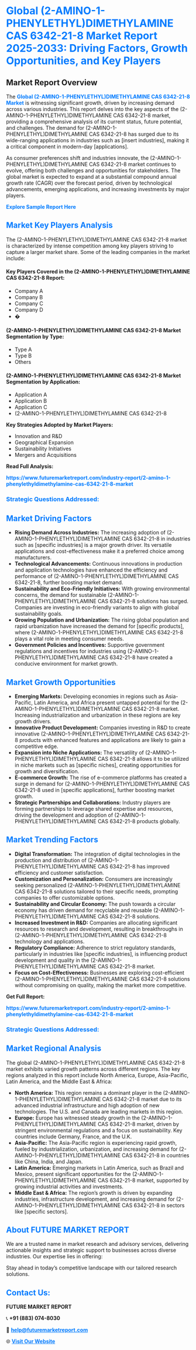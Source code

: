 <h1 style="color: #007BFF;">Global (2-AMINO-1-PHENYLETHYL)DIMETHYLAMINE CAS 6342-21-8 Market Report 2025-2033: Driving Factors, Growth Opportunities, and Key Players</h1>

<section id="overview">
<h2>Market Report Overview</h2>
<p>The <a href="https://www.futuremarketreport.com/industry-report/2-amino-1-phenylethyldimethylamine-cas-6342-21-8-market" style="color: #007BFF; text-decoration: none;"><strong>Global (2-AMINO-1-PHENYLETHYL)DIMETHYLAMINE CAS 6342-21-8 Market</strong></a> is witnessing significant growth, driven by increasing demand across various industries. This report delves into the key aspects of the (2-AMINO-1-PHENYLETHYL)DIMETHYLAMINE CAS 6342-21-8 market, providing a comprehensive analysis of its current status, future potential, and challenges. The demand for (2-AMINO-1-PHENYLETHYL)DIMETHYLAMINE CAS 6342-21-8 has surged due to its wide-ranging applications in industries such as [insert industries], making it a critical component in modern-day [applications].</p>
<p>As consumer preferences shift and industries innovate, the (2-AMINO-1-PHENYLETHYL)DIMETHYLAMINE CAS 6342-21-8 market continues to evolve, offering both challenges and opportunities for stakeholders. The global market is expected to expand at a substantial compound annual growth rate (CAGR) over the forecast period, driven by technological advancements, emerging applications, and increasing investments by major players.</p>
</section>

<section id="overview">
<p><a href="https://www.futuremarketreport.com/request-sample/reportId=119524" style="color: #007BFF; text-decoration: none;"><strong>Explore Sample Report Here</strong></a></p>
</section>

<section id="key-players">
<h2 style="color: #007BFF;">Market Key Players Analysis</h2>
<p>The (2-AMINO-1-PHENYLETHYL)DIMETHYLAMINE CAS 6342-21-8 market is characterized by intense competition among key players striving to capture a larger market share. Some of the leading companies in the market include:</p>
<h4>Key Players Covered in the (2-AMINO-1-PHENYLETHYL)DIMETHYLAMINE CAS 6342-21-8 Report:</h4>
<ul><li>Company A</li><li>Company B</li><li>Company C</li><li>Company D</li><li>�</li></ul>
<h4>(2-AMINO-1-PHENYLETHYL)DIMETHYLAMINE CAS 6342-21-8 Market Segmentation by Type:</h4>
<ul><li>Type A</li><li>Type B</li><li>Others</li></ul>

<h4>(2-AMINO-1-PHENYLETHYL)DIMETHYLAMINE CAS 6342-21-8 Market Segmentation by Application:</h4>
<ul><li>Application A</li><li>Application B</li><li>Application C</li><li>(2-AMINO-1-PHENYLETHYL)DIMETHYLAMINE CAS 6342-21-8</li></ul>
<p><strong>Key Strategies Adopted by Market Players:</strong></p>
<ul>
<li>Innovation and R&D</li>
<li>Geographical Expansion</li>
<li>Sustainability Initiatives</li>
<li>Mergers and Acquisitions</li>
</ul>
</section>

<section>
<p><strong>Read Full Analysis: </strong></p><a href="https://www.futuremarketreport.com/industry-report/2-amino-1-phenylethyldimethylamine-cas-6342-21-8-market" style="color: #007BFF; text-decoration: none;"><strong>https://www.futuremarketreport.com/industry-report/2-amino-1-phenylethyldimethylamine-cas-6342-21-8-market</strong></a>
<h3 style="color: #007BFF;">Strategic Questions Addressed:</h3>
</section>

<section id="driving-factors">
<h2 style="color: #007BFF;">Market Driving Factors</h2>
<ul>
<li><strong>Rising Demand Across Industries:</strong> The increasing adoption of (2-AMINO-1-PHENYLETHYL)DIMETHYLAMINE CAS 6342-21-8 in industries such as [specific industries] is a major growth driver. Its versatile applications and cost-effectiveness make it a preferred choice among manufacturers.</li>
<li><strong>Technological Advancements:</strong> Continuous innovations in production and application technologies have enhanced the efficiency and performance of (2-AMINO-1-PHENYLETHYL)DIMETHYLAMINE CAS 6342-21-8, further boosting market demand.</li>
<li><strong>Sustainability and Eco-Friendly Initiatives:</strong> With growing environmental concerns, the demand for sustainable (2-AMINO-1-PHENYLETHYL)DIMETHYLAMINE CAS 6342-21-8 solutions has surged. Companies are investing in eco-friendly variants to align with global sustainability goals.</li>
<li><strong>Growing Population and Urbanization:</strong> The rising global population and rapid urbanization have increased the demand for [specific products], where (2-AMINO-1-PHENYLETHYL)DIMETHYLAMINE CAS 6342-21-8 plays a vital role in meeting consumer needs.</li>
<li><strong>Government Policies and Incentives:</strong> Supportive government regulations and incentives for industries using (2-AMINO-1-PHENYLETHYL)DIMETHYLAMINE CAS 6342-21-8 have created a conducive environment for market growth.</li>
</ul>
</section>

<section id="growth-opportunities">
<h2 style="color: #007BFF;">Market Growth Opportunities</h2>
<ul>
<li><strong>Emerging Markets:</strong> Developing economies in regions such as Asia-Pacific, Latin America, and Africa present untapped potential for the (2-AMINO-1-PHENYLETHYL)DIMETHYLAMINE CAS 6342-21-8 market. Increasing industrialization and urbanization in these regions are key growth drivers.</li>
<li><strong>Innovative Product Development:</strong> Companies investing in R&D to create innovative (2-AMINO-1-PHENYLETHYL)DIMETHYLAMINE CAS 6342-21-8 products with enhanced features and applications are likely to gain a competitive edge.</li>
<li><strong>Expansion into Niche Applications:</strong> The versatility of (2-AMINO-1-PHENYLETHYL)DIMETHYLAMINE CAS 6342-21-8 allows it to be utilized in niche markets such as [specific niches], creating opportunities for growth and diversification.</li>
<li><strong>E-commerce Growth:</strong> The rise of e-commerce platforms has created a surge in demand for (2-AMINO-1-PHENYLETHYL)DIMETHYLAMINE CAS 6342-21-8 used in [specific applications], further boosting market growth.</li>
<li><strong>Strategic Partnerships and Collaborations:</strong> Industry players are forming partnerships to leverage shared expertise and resources, driving the development and adoption of (2-AMINO-1-PHENYLETHYL)DIMETHYLAMINE CAS 6342-21-8 products globally.</li>
</ul>
</section>

<section id="trending-factors">
<h2 style="color: #007BFF;">Market Trending Factors</h2>
<ul>
<li><strong>Digital Transformation:</strong> The integration of digital technologies in the production and distribution of (2-AMINO-1-PHENYLETHYL)DIMETHYLAMINE CAS 6342-21-8 has improved efficiency and customer satisfaction.</li>
<li><strong>Customization and Personalization:</strong> Consumers are increasingly seeking personalized (2-AMINO-1-PHENYLETHYL)DIMETHYLAMINE CAS 6342-21-8 solutions tailored to their specific needs, prompting companies to offer customizable options.</li>
<li><strong>Sustainability and Circular Economy:</strong> The push towards a circular economy has driven demand for recyclable and reusable (2-AMINO-1-PHENYLETHYL)DIMETHYLAMINE CAS 6342-21-8 solutions.</li>
<li><strong>Increased Investment in R&D:</strong> Companies are allocating significant resources to research and development, resulting in breakthroughs in (2-AMINO-1-PHENYLETHYL)DIMETHYLAMINE CAS 6342-21-8 technology and applications.</li>
<li><strong>Regulatory Compliance:</strong> Adherence to strict regulatory standards, particularly in industries like [specific industries], is influencing product development and quality in the (2-AMINO-1-PHENYLETHYL)DIMETHYLAMINE CAS 6342-21-8 market.</li>
<li><strong>Focus on Cost-Effectiveness:</strong> Businesses are exploring cost-efficient (2-AMINO-1-PHENYLETHYL)DIMETHYLAMINE CAS 6342-21-8 solutions without compromising on quality, making the market more competitive.</li>
</ul>
</section>

<section>
<p><strong>Get Full Report: </strong></p><a href="https://www.futuremarketreport.com/industry-report/2-amino-1-phenylethyldimethylamine-cas-6342-21-8-market" style="color: #007BFF; text-decoration: none;"><strong>https://www.futuremarketreport.com/industry-report/2-amino-1-phenylethyldimethylamine-cas-6342-21-8-market</strong></a>
<h3 style="color: #007BFF;">Strategic Questions Addressed:</h3>
</section>


<section id="regional-analysis">
<h2 style="color: #007BFF;">Market Regional Analysis</h2>
<p>The global (2-AMINO-1-PHENYLETHYL)DIMETHYLAMINE CAS 6342-21-8 market exhibits varied growth patterns across different regions. The key regions analyzed in this report include North America, Europe, Asia-Pacific, Latin America, and the Middle East & Africa:</p>
<ul>
<li><strong>North America:</strong> This region remains a dominant player in the (2-AMINO-1-PHENYLETHYL)DIMETHYLAMINE CAS 6342-21-8 market due to its advanced industrial infrastructure and high adoption of new technologies. The U.S. and Canada are leading markets in this region.</li>
<li><strong>Europe:</strong> Europe has witnessed steady growth in the (2-AMINO-1-PHENYLETHYL)DIMETHYLAMINE CAS 6342-21-8 market, driven by stringent environmental regulations and a focus on sustainability. Key countries include Germany, France, and the U.K.</li>
<li><strong>Asia-Pacific:</strong> The Asia-Pacific region is experiencing rapid growth, fueled by industrialization, urbanization, and increasing demand for (2-AMINO-1-PHENYLETHYL)DIMETHYLAMINE CAS 6342-21-8 in countries like China, India, and Japan.</li>
<li><strong>Latin America:</strong> Emerging markets in Latin America, such as Brazil and Mexico, present significant opportunities for the (2-AMINO-1-PHENYLETHYL)DIMETHYLAMINE CAS 6342-21-8 market, supported by growing industrial activities and investments.</li>
<li><strong>Middle East & Africa:</strong> The region’s growth is driven by expanding industries, infrastructure development, and increasing demand for (2-AMINO-1-PHENYLETHYL)DIMETHYLAMINE CAS 6342-21-8 in sectors like [specific sectors].</li>
</ul>
</section>

<footer>
<h2 style="color: #007BFF;">About FUTURE MARKET REPORT</h2>
<p>We are a trusted name in market research and advisory services, delivering actionable insights and strategic support to businesses across diverse industries. Our expertise lies in offering:</p>

<p>Stay ahead in today’s competitive landscape with our tailored research solutions.</p>

<h2 style="color: #007BFF;">Contact Us:</h2>
<p><strong>FUTURE MARKET REPORT</strong></p>
<p>📞 <strong>+91 (883) 074-8030</strong></p>
<p>📧 <strong><a href="mailto:help@futuremarketreport.com" style="color: #007BFF;">help@futuremarketreport.com</a></strong></p>
<p>🌐 <strong><a href="https://www.futuremarketreport.com/" style="color: #007BFF;">Visit Our Website</a></strong></p>
</footer>